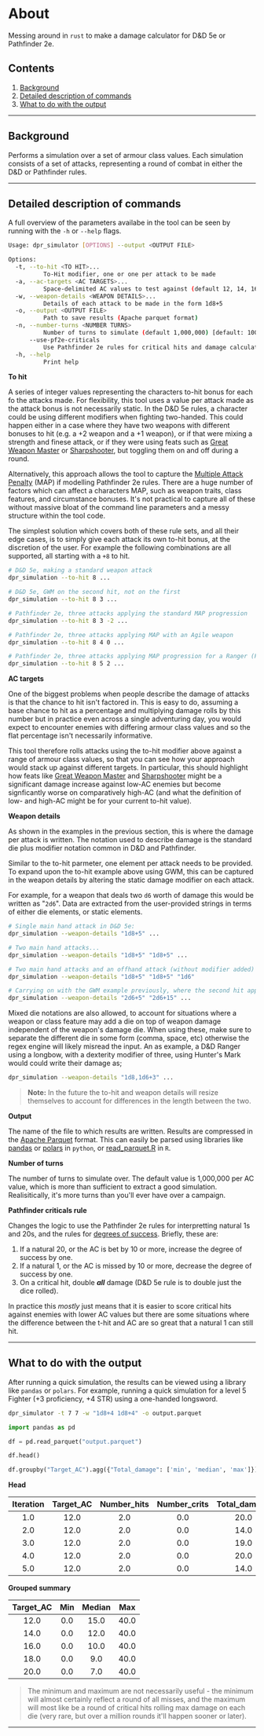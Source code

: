 # About

Messing around in `rust` to make a damage calculator for D&D 5e or Pathfinder 2e.

## Contents

1. [Background](#background)
1. [Detailed description of commands](#detailed-description-of-commands)
1. [What to do with the output](#what-to-do-with-the-output)

---

## Background

Performs a simulation over a set of armour class values. Each simulation consists of a set of attacks, representing a round of combat in either the D&D or Pathfinder rules.



---

## Detailed description of commands

A full overview of the parameters availabe in the tool can be seen by running with the `-h` or `--help` flags.

```bash
Usage: dpr_simulator [OPTIONS] --output <OUTPUT FILE>

Options:
  -t, --to-hit <TO HIT>...
          To-Hit modifier, one or one per attack to be made
  -a, --ac-targets <AC TARGETS>...
          Space-delimited AC values to test against (default 12, 14, 16, 18, 20) [default: 12 14 16 18 20]
  -w, --weapon-details <WEAPON DETAILS>...
          Details of each attack to be made in the form 1d8+5
  -o, --output <OUTPUT FILE>
          Path to save results (Apache parquet format)
  -n, --number-turns <NUMBER TURNS>
          Number of turns to simulate (default 1,000,000) [default: 1000000]
      --use-pf2e-criticals
          Use Pathfinder 2e rules for critical hits and damage calculation (default: False)
  -h, --help
          Print help
```

**To hit**

A series of integer values representing the characters to-hit bonus for each fo the attacks made. For flexibility, this tool uses a value per attack made as the attack bonus is not necessarily static. In the D&D 5e rules, a character could be using different modifiers when fighting two-handed. This could happen either in a case where they have two weapons with different bonuses to hit (e.g. a +2 weapon and a +1 weapon), or if that were mixing a strength and finese attack, or if they were using feats such as [Great Weapon Master](http://dnd5e.wikidot.com/feat:great-weapon-master) or [Sharpshooter](http://dnd5e.wikidot.com/feat:sharpshooter), but toggling them on and off during a round.

Alternatively, this approach allows the tool to capture the [Multiple Attack Penalty](https://2e.aonprd.com/Rules.aspx?ID=220) (MAP) if modelling Pathfinder 2e rules. There are a huge number of factors which can affect a characters MAP, such as weapon traits, class features, and circumstance bonuses. It's not practical to capture all of these without massive bloat of the command line parameters and a messy structure within the tool code.

The simplest solution which covers both of these rule sets, and all their edge cases, is to simply give each attack its own to-hit bonus, at the discretion of the user. For example the following combinations are all supported, all starting with a `+8` to hit.

```bash
# D&D 5e, making a standard weapon attack
dpr_simulation --to-hit 8 ...

# D&D 5e, GWM on the second hit, not on the first
dpr_simulation --to-hit 8 3 ...

# Pathfinder 2e, three attacks applying the standard MAP progression
dpr_simulation --to-hit 8 3 -2 ...

# Pathfinder 2e, three attacks applying MAP with an Agile weapon
dpr_simulation --to-hit 8 4 0 ...

# Pathfinder 2e, three attacks applying MAP progression for a Ranger (Flurry) with an Agile weapon
dpr_simulation --to-hit 8 5 2 ...
```

**AC targets**

One of the biggest problems when people describe the damage of attacks is that the chance to hit isn't factored in. This is easy to do, assuming a base chance to hit as a percentage and multiplying damage rolls by this number but in practice even across a single adventuring day, you would expect to encounter enemies with differing armour class values and so the flat percentage isn't necessarily informative.

This tool therefore rolls attacks using the to-hit modifier above against a range of armour class values, so that you can see how your approach would stack up against different targets. In particular, this should highlight how feats like [Great Weapon Master](http://dnd5e.wikidot.com/feat:great-weapon-master) and [Sharpshooter](http://dnd5e.wikidot.com/feat:sharpshooter) might be a significant damage increase against low-AC enemies but become signficantly worse on comparatively high-AC (and what the definition of low- and high-AC might be for your current to-hit value).

**Weapon details**

As shown in the examples in the previous section, this is where the damage per attack is written. The notation used to describe damage is the standard die plus modifier notation common in D&D and Pathfinder.

Similar to the to-hit parmeter, one element per attack needs to be provided. To expand upon the to-hit example above using GWM, this can be captured in the weapon details by altering the static damage modifier on each attack.

For example, for a weapon that deals two `d6` worth of damage this would be written as "`2d6`". Data are extracted from the user-provided strings in terms of either die elements, or static elements.

```bash
# Single main hand attack in D&D 5e:
dpr_simulation --weapon-details "1d8+5" ...

# Two main hand attacks...
dpr_simulation --weapon-details "1d8+5" "1d8+5" ...

# Two main hand attacks and an offhand attack (without modifier added)
dpr_simulation --weapon-details "1d8+5" "1d8+5" "1d6"

# Carrying on with the GWM example previously, where the second hit applies the GWM bonus but the first does not
dpr_simulation --weapon-details "2d6+5" "2d6+15" ...
```

Mixed die notations are also allowed, to account for situations where a weapon or class feature may add a die on top of weapon damage independent of the weapon's damage die. When using these, make sure to separate the different die in some form (comma, space, etc) otherwise the regex engine will likely misread the input. An as example, a D&D Ranger using a longbow, with a dexterity modifier of three, using Hunter's Mark would could write their damage as;

```bash
dpr_simulation --weapon-details "1d8,1d6+3" ...
```

>**Note:** In the future the to-hit and weapon details will resize themselves to account for differences in the length between the two.

**Output**

The name of the file to which results are written. Results are compressed in the [Apache Parquet](https://parquet.apache.org/) format. This can easily be parsed using libraries like [pandas](https://pandas.pydata.org/) or [polars](https://pola.rs/) in `python`, or [read_parquet.R](https://rdrr.io/cran/arrow/man/read_parquet.html) in `R`.

**Number of turns**

The number of turns to simulate over. The default value is 1,000,000 per AC value, which is more than sufficient to extract a good simulation. Realisitically, it's more turns than you'll ever have over a campaign.

**Pathfinder criticals rule**

Changes the logic to use the Pathfinder 2e rules for interpretting natural 1s and 20s, and the rules for [degrees of success](https://2e.aonprd.com/Rules.aspx?ID=319). Briefly, these are:

1. If a natural 20, or the AC is bet by 10 or more, increase the degree of success by one.
1. If a natural 1, or the AC is missed by 10 or more, decrease the degree of success by one.
1. On a critical hit, double **_all_** damage (D&D 5e rule is to double just the dice rolled).

In practice this *mostly* just means that it is easier to score critical hits against enemies with lower AC values but there are some situations where the difference between the t-hit and AC are so great that a natural 1 can still hit.

---

## What to do with the output

After running a quick simulation, the results can be viewed using a library like `pandas` or `polars`. For example, running a quick simulation for a level 5 Fighter (+3 proficiency, +4 STR) using a one-handed longsword.

```bash
dpr_simulator -t 7 7 -w "1d8+4 1d8+4" -o output.parquet
```

```python
import pandas as pd

df = pd.read_parquet("output.parquet")

df.head()

df.groupby("Target_AC").agg({"Total_damage": ['min', 'median', 'max']})
```

**Head**

|Iteration|Target_AC|Number_hits|Number_crits|Total_damage|
|:---:|:---:|:---:|:---:|:---:|
|1.0|12.0|2.0|0.0|20.0|
|2.0|12.0|2.0|0.0|14.0|
|3.0|12.0|2.0|0.0|19.0|
|4.0|12.0|2.0|0.0|20.0|
|5.0|12.0|2.0|0.0|14.0|

**Grouped summary**

|Target_AC|Min|Median|Max|
|:---:|:---:|:---:|:---:|
|12.0|0.0|15.0|40.0|
|14.0|0.0|12.0|40.0|
|16.0|0.0|10.0|40.0|
|18.0|0.0|9.0|40.0|
|20.0|0.0|7.0|40.0|

>The minimum and maximum are not necessarily useful - the minimum will almost certainly reflect a round of all misses, and the maximum will most like be a round of critical hits rolling max damage on each die (very rare, but over a million rounds it'll happen sooner or later).

---
